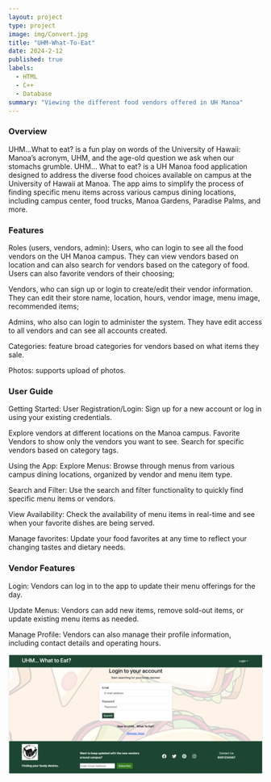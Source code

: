 ```yaml
---
layout: project
type: project
image: img/Convert.jpg
title: "UHM-What-To-Eat"
date: 2024-2-12
published: true
labels:
  - HTML
  - C++
  - Database
summary: "Viewing the different food vendors offered in UH Manoa"
---
```


### Overview

UHM…What to eat? is a fun play on words of the University of Hawaii: Manoa’s acronym, 
UHM, and the age-old question we ask when our stomachs grumble. UHM… What to eat? 
is a UH Manoa food application designed to address the diverse food choices available 
on campus at the University of Hawaii at Manoa. The app aims to simplify the 
process of finding specific menu items across various campus dining locations, 
including campus center, food trucks, Manoa Gardens, Paradise Palms, and more.

### Features 

Roles (users, vendors, admin): Users, who can login to see all the food vendors on 
the UH Manoa campus. They can view vendors based on location and can also search 
for vendors based on the category of food. Users can also favorite vendors of their 
choosing;

Vendors, who can sign up or login to create/edit their vendor information. They can 
edit their store name, location, hours, vendor image, menu image, recommended items;

Admins, who also can login to administer the system. They have edit access to all 
vendors and can see all accounts created.

Categories: feature broad categories for vendors based on what items they sale.

Photos: supports upload of photos.

### User Guide

Getting Started: User Registration/Login: Sign up for a new account or log in using 
your existing credentials.

Explore vendors at different locations on the Manoa campus. Favorite Vendors to show 
only the vendors you want to see. Search for specific vendors based on category tags.

Using the App: Explore Menus: Browse through menus from various campus dining locations, 
organized by vendor and menu item type.

Search and Filter: Use the search and filter functionality to quickly find specific
menu items or vendors.

View Availability: Check the availability of menu items in real-time and see when 
your favorite dishes are being served.

Manage favorites: Update your food favorites at any time to reflect your changing 
tastes and dietary needs.

### Vendor Features

Login: Vendors can log in to the app to update their menu offerings for the day.

Update Menus: Vendors can add new items, remove sold-out items, or update existing 
menu items as needed.

Manage Profile: Vendors can also manage their profile information, including contact 
details and operating hours.

 <img src="../img/Eat-UHM.png">


